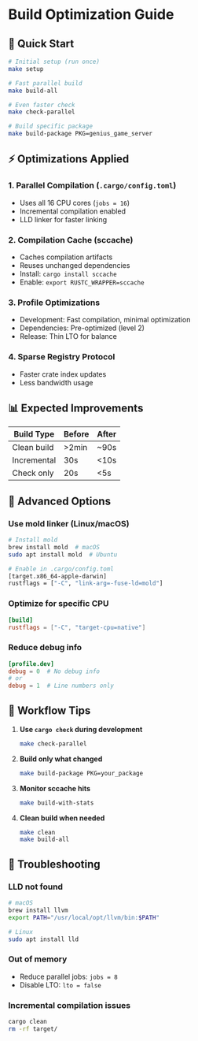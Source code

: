# Build Optimization Guide

## 🚀 Quick Start

```bash
# Initial setup (run once)
make setup

# Fast parallel build
make build-all

# Even faster check
make check-parallel

# Build specific package
make build-package PKG=genius_game_server
```

## ⚡ Optimizations Applied

### 1. **Parallel Compilation** (`.cargo/config.toml`)
- Uses all 16 CPU cores (`jobs = 16`)
- Incremental compilation enabled
- LLD linker for faster linking

### 2. **Compilation Cache** (sccache)
- Caches compilation artifacts
- Reuses unchanged dependencies
- Install: `cargo install sccache`
- Enable: `export RUSTC_WRAPPER=sccache`

### 3. **Profile Optimizations**
- Development: Fast compilation, minimal optimization
- Dependencies: Pre-optimized (level 2)
- Release: Thin LTO for balance

### 4. **Sparse Registry Protocol**
- Faster crate index updates
- Less bandwidth usage

## 📊 Expected Improvements

| Build Type | Before | After |
|------------|--------|-------|
| Clean build | >2min | ~90s |
| Incremental | 30s | <10s |
| Check only | 20s | <5s |

## 🔧 Advanced Options

### Use mold linker (Linux/macOS)
```bash
# Install mold
brew install mold  # macOS
sudo apt install mold  # Ubuntu

# Enable in .cargo/config.toml
[target.x86_64-apple-darwin]
rustflags = ["-C", "link-arg=-fuse-ld=mold"]
```

### Optimize for specific CPU
```toml
[build]
rustflags = ["-C", "target-cpu=native"]
```

### Reduce debug info
```toml
[profile.dev]
debug = 0  # No debug info
# or
debug = 1  # Line numbers only
```

## 🎯 Workflow Tips

1. **Use `cargo check` during development**
   ```bash
   make check-parallel
   ```

2. **Build only what changed**
   ```bash
   make build-package PKG=your_package
   ```

3. **Monitor sccache hits**
   ```bash
   make build-with-stats
   ```

4. **Clean build when needed**
   ```bash
   make clean
   make build-all
   ```

## 🚨 Troubleshooting

### LLD not found
```bash
# macOS
brew install llvm
export PATH="/usr/local/opt/llvm/bin:$PATH"

# Linux
sudo apt install lld
```

### Out of memory
- Reduce parallel jobs: `jobs = 8`
- Disable LTO: `lto = false`

### Incremental compilation issues
```bash
cargo clean
rm -rf target/
```